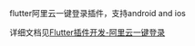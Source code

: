 flutter阿里云一键登录插件，支持android and ios

详细文档见[Flutter插件开发-阿里云一键登录](https://zhuanlan.zhihu.com/p/192900166)
